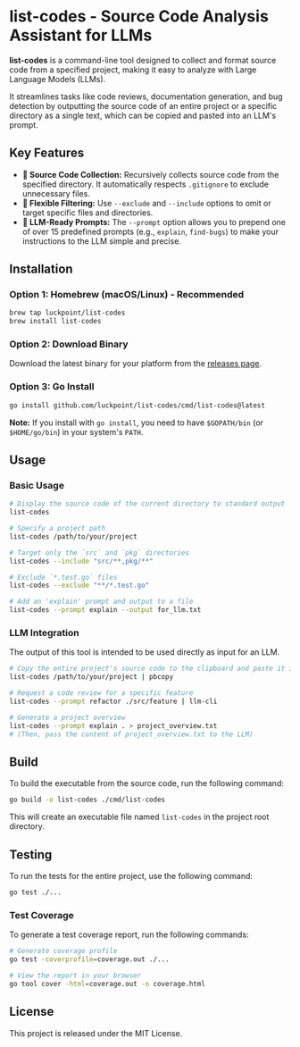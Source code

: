 # list-codes - Source Code Analysis Assistant for LLMs

**list-codes** is a command-line tool designed to collect and format source code from a specified project, making it easy to analyze with Large Language Models (LLMs).

It streamlines tasks like code reviews, documentation generation, and bug detection by outputting the source code of an entire project or a specific directory as a single text, which can be copied and pasted into an LLM's prompt.

## Key Features

- **📁 Source Code Collection:** Recursively collects source code from the specified directory. It automatically respects `.gitignore` to exclude unnecessary files.
- **🔧 Flexible Filtering:** Use `--exclude` and `--include` options to omit or target specific files and directories.
- **🤖 LLM-Ready Prompts:** The `--prompt` option allows you to prepend one of over 15 predefined prompts (e.g., `explain`, `find-bugs`) to make your instructions to the LLM simple and precise.

## Installation

### Option 1: Homebrew (macOS/Linux) - Recommended

```bash
brew tap luckpoint/list-codes
brew install list-codes
```

### Option 2: Download Binary

Download the latest binary for your platform from the [releases page](https://github.com/luckpoint/list-codes/releases).

### Option 3: Go Install

```bash
go install github.com/luckpoint/list-codes/cmd/list-codes@latest
```

**Note:** If you install with `go install`, you need to have `$GOPATH/bin` (or `$HOME/go/bin`) in your system's `PATH`.

## Usage

### Basic Usage

```bash
# Display the source code of the current directory to standard output
list-codes

# Specify a project path
list-codes /path/to/your/project

# Target only the `src` and `pkg` directories
list-codes --include "src/**,pkg/**"

# Exclude `*.test.go` files
list-codes --exclude "**/*.test.go"

# Add an 'explain' prompt and output to a file
list-codes --prompt explain --output for_llm.txt
```

### LLM Integration

The output of this tool is intended to be used directly as input for an LLM.

```bash
# Copy the entire project's source code to the clipboard and paste it into an LLM
list-codes /path/to/your/project | pbcopy

# Request a code review for a specific feature
list-codes --prompt refactor ./src/feature | llm-cli

# Generate a project overview
list-codes --prompt explain . > project_overview.txt
# (Then, pass the content of project_overview.txt to the LLM)
```

## Build

To build the executable from the source code, run the following command:

```bash
go build -o list-codes ./cmd/list-codes
```

This will create an executable file named `list-codes` in the project root directory.

## Testing

To run the tests for the entire project, use the following command:

```bash
go test ./...
```

### Test Coverage

To generate a test coverage report, run the following commands:

```bash
# Generate coverage profile
go test -coverprofile=coverage.out ./...

# View the report in your browser
go tool cover -html=coverage.out -o coverage.html
```

## License

This project is released under the MIT License.
